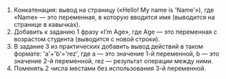 1. Конкатенация: вывод на страницу («Hello! My name
is 'Name'»), где «Name» — это переменная, в которую
вводится имя (выводится на странице в кавычках).
2. Добавить к заданию 1 фразу «I’m Age», где Age — это
переменная с возрастом студента (выводится с новой
строки).
3. В задание 3 из практических добавить вывод действий в таком формате: 'a'+'b'='rez', где a — это значение
1-й переменной, b — это значение 2-й переменной,
rez — результат операции между ними.
4. Поменять 2 числа местами без использования 3-й переменной.
